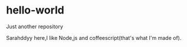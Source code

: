 # hello-world
Just another repository
  
  
Sarahddyy here,I like Node,js and coffeescript(that's what I'm made of).

